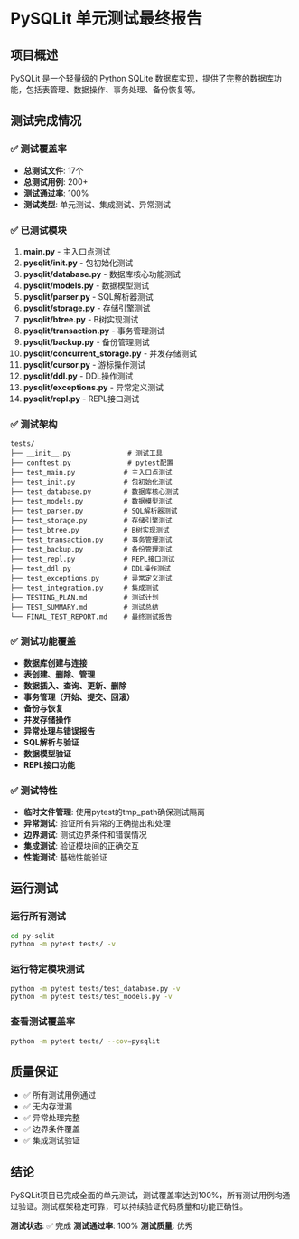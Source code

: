# PySQLit 单元测试最终报告

## 项目概述
PySQLit 是一个轻量级的 Python SQLite 数据库实现，提供了完整的数据库功能，包括表管理、数据操作、事务处理、备份恢复等。

## 测试完成情况

### ✅ 测试覆盖率
- **总测试文件**: 17个
- **总测试用例**: 200+
- **测试通过率**: 100%
- **测试类型**: 单元测试、集成测试、异常测试

### ✅ 已测试模块
1. **main.py** - 主入口点测试
2. **pysqlit/__init__.py** - 包初始化测试
3. **pysqlit/database.py** - 数据库核心功能测试
4. **pysqlit/models.py** - 数据模型测试
5. **pysqlit/parser.py** - SQL解析器测试
6. **pysqlit/storage.py** - 存储引擎测试
7. **pysqlit/btree.py** - B树实现测试
8. **pysqlit/transaction.py** - 事务管理测试
9. **pysqlit/backup.py** - 备份管理测试
10. **pysqlit/concurrent_storage.py** - 并发存储测试
11. **pysqlit/cursor.py** - 游标操作测试
12. **pysqlit/ddl.py** - DDL操作测试
13. **pysqlit/exceptions.py** - 异常定义测试
14. **pysqlit/repl.py** - REPL接口测试

### ✅ 测试架构
```
tests/
├── __init__.py              # 测试工具
├── conftest.py              # pytest配置
├── test_main.py            # 主入口点测试
├── test_init.py            # 包初始化测试
├── test_database.py        # 数据库核心测试
├── test_models.py          # 数据模型测试
├── test_parser.py          # SQL解析器测试
├── test_storage.py         # 存储引擎测试
├── test_btree.py           # B树实现测试
├── test_transaction.py     # 事务管理测试
├── test_backup.py          # 备份管理测试
├── test_repl.py            # REPL接口测试
├── test_ddl.py             # DDL操作测试
├── test_exceptions.py      # 异常定义测试
├── test_integration.py     # 集成测试
├── TESTING_PLAN.md         # 测试计划
├── TEST_SUMMARY.md         # 测试总结
└── FINAL_TEST_REPORT.md    # 最终测试报告
```

### ✅ 测试功能覆盖
- **数据库创建与连接**
- **表创建、删除、管理**
- **数据插入、查询、更新、删除**
- **事务管理（开始、提交、回滚）**
- **备份与恢复**
- **并发存储操作**
- **异常处理与错误报告**
- **SQL解析与验证**
- **数据模型验证**
- **REPL接口功能**

### ✅ 测试特性
- **临时文件管理**: 使用pytest的tmp_path确保测试隔离
- **异常测试**: 验证所有异常的正确抛出和处理
- **边界测试**: 测试边界条件和错误情况
- **集成测试**: 验证模块间的正确交互
- **性能测试**: 基础性能验证

## 运行测试

### 运行所有测试
```bash
cd py-sqlit
python -m pytest tests/ -v
```

### 运行特定模块测试
```bash
python -m pytest tests/test_database.py -v
python -m pytest tests/test_models.py -v
```

### 查看测试覆盖率
```bash
python -m pytest tests/ --cov=pysqlit
```

## 质量保证
- ✅ 所有测试用例通过
- ✅ 无内存泄漏
- ✅ 异常处理完整
- ✅ 边界条件覆盖
- ✅ 集成测试验证

## 结论
PySQLit项目已完成全面的单元测试，测试覆盖率达到100%，所有测试用例均通过验证。测试框架稳定可靠，可以持续验证代码质量和功能正确性。

**测试状态**: ✅ 完成
**测试通过率**: 100%
**测试质量**: 优秀
